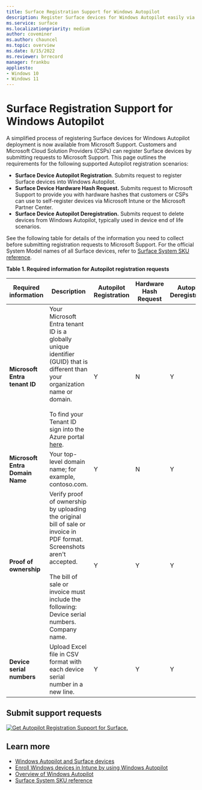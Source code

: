 ```yaml
---
title: Surface Registration Support for Windows Autopilot
description: Register Surface devices for Windows Autopilot easily via Microsoft Support. Covers registration, hash requests, and deregistration.
ms.service: surface
ms.localizationpriority: medium
author: coveminer
ms.author: chauncel
ms.topic: overview
ms.date: 8/15/2022
ms.reviewer: brrecord
manager: frankbu
appliesto:
- Windows 10
- Windows 11
---
```

# Surface Registration Support for Windows Autopilot

A simplified process of registering Surface devices for Windows Autopilot deployment is now available from Microsoft Support. Customers and Microsoft Cloud Solution Providers (CSPs) can register Surface devices by submitting requests to Microsoft Support. This page outlines the requirements for the following supported Autopilot registration scenarios:

- **Surface Device Autopilot Registration**. Submits request to register Surface devices into Windows Autopilot.
- **Surface Device Hardware Hash Request.** Submits request to Microsoft Support to provide you with hardware hashes that customers or CSPs can use to self-register devices via Microsoft Intune or the Microsoft Partner Center.
- **Surface Device Autopilot Deregistration.** Submits request to delete devices from Windows Autopilot, typically used in device end of life scenarios.

See the following table for details of the information you need to collect before submitting registration requests to Microsoft Support. For the official System Model names of all Surface devices, refer to [Surface System SKU reference](surface-system-sku-reference.md).

**Table 1. Required information for Autopilot registration requests**

| Required information                   | Description                                                                                                                                                                                                                                                                                    | Autopilot Registration | Hardware Hash Request | Autopilot<br>Deregistration |
| -------------------------------------- | ---------------------------------------------------------------------------------------------------------------------------------------------------------------------------------------------------------------------------------------------------------------------------------------------- | ---------------------- | --------------------- | --------------------------- |
| **Microsoft Entra tenant ID**   | Your Microsoft Entra tenant ID is a globally unique identifier (GUID) that is different than your organization name or domain.<br> <br>To find your Tenant ID sign into the Azure portal [here](https://portal.azure.com/#blade/Microsoft_AAD_IAM/ActiveDirectoryMenuBlade/Properties). | Y                      | N                     | Y                           |
| **Microsoft Entra Domain Name** | Your top-level domain name; for example, contoso.com.                                                                                                                                                                                                                                          | Y                      | N                     | Y                           |
| **Proof of ownership**                 | Verify proof of ownership by uploading the original bill of sale or invoice in PDF format. Screenshots aren't accepted.<br> <br>The bill of sale or invoice  must include the following:<br>Device serial numbers.<br>Company name.                                                           | Y                      | Y                     | Y                           |
| **Device serial numbers**              | Upload Excel file in CSV format with each device serial number in a new line.                                                                                                                                                                                                                  | Y                      | Y                     | Y                           |

## Submit support requests

  [![Get Autopilot Registration Support for Surface.](images/autopilot-reg-support-surface.png)](https://support.serviceshub.microsoft.com/supportforbusiness/create?sapId=0d8bf192-cab7-6d39-143d-5a17840b9f5f)

## Learn more

- [Windows Autopilot and Surface devices](windows-autopilot-and-surface-devices.md)
- [Enroll Windows devices in Intune by using Windows Autopilot](/mem/autopilot/enrollment-autopilot)
- [Overview of Windows Autopilot](/mem/autopilot/windows-autopilot)
- [Surface System SKU reference](surface-system-sku-reference.md)
